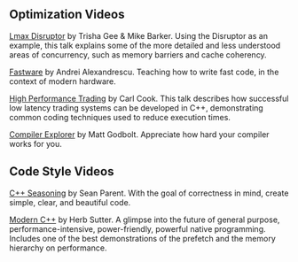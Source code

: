 ## Optimization Videos

[Lmax Disruptor](https://www.youtube.com/watch?v=DCdGlxBbKU4) by Trisha Gee & Mike Barker.  Using the Disruptor as an example, this talk explains some of the more detailed and less understood areas of concurrency, such as memory barriers and cache coherency. 

[Fastware](https://www.youtube.com/watch?v=AxnotgLql0k) by Andrei Alexandrescu.  Teaching how to write fast code, in the context of modern hardware.

[High Performance Trading](https://www.youtube.com/watch?v=NH1Tta7purM) by Carl Cook.  This talk describes how successful low latency trading systems can be developed in C++, demonstrating common coding techniques used to reduce execution times.

[Compiler Explorer](https://www.youtube.com/watch?v=bSkpMdDe4g4) by Matt Godbolt.  Appreciate how hard your compiler works for you.

## Code Style Videos

[C++ Seasoning](https://channel9.msdn.com/Events/GoingNative/2013/Cpp-Seasoning) by Sean Parent.  With the goal of correctness in mind, create simple, clear, and beautiful code. 

[Modern C++](https://channel9.msdn.com/Events/Build/2014/2-661) by Herb Sutter.  A glimpse into the future of general purpose, performance-intensive, power-friendly, powerful native programming.  Includes one of the best demonstrations of the prefetch and the memory hierarchy on performance. 
